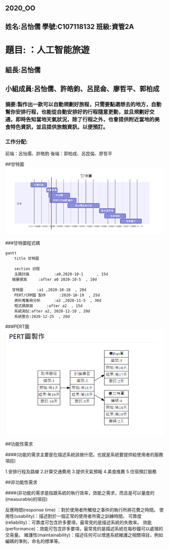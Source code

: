 ## 2020_OO

## 姓名:呂怡儒  學號:C107118132 班級:資管2A

# 題目: ：人工智能旅遊        

## 組長:呂怡儒

## 小組成員:呂怡儒、許皓鈞、呂昆侖、廖哲平、郭柏成

### 摘要:製作出一款可以自動規劃好旅程，只需要點選想去的地方，自動幫你安排行程，也能從自動安排好的行程隨意更動，並且規劃好交通，即時告知當地天氣狀況，除了行程之外，也會提供附近當地的美食特色資訊，並且提供旅館資訊，以便預訂。

### 工作分配: 
前端：呂怡儒、許皓鈞 
後端：郭柏成、呂昆倫、廖哲平

##甘特圖
![g](甘特圖.png "g")

###甘特圖程式碼
```mermaid
gantt
    title 甘特圖

    section 日程
    主題討論           :a0,2020-10-1      , 15d
   摘要撰寫     :after a0 2020-10-5  , 10d
    
   甘特圖      :a1 ,2020-10-18  , 20d
    PERT/CRM圖 製作      :2020-10-19  , 25d
    資料蒐集與分析      :a2 ,2020-11-5  , 30d
    程式碼撰寫      :after a2  , 15d
    系統測試:after a2, 2020-12-10 , 20d
    系統整合:2020-12-25  , 20d
```


###PERT圖
![g](pert.png "g")



##功能性需求


####(功能的需求主要是在描述系統該做什麼。也就是系統要提供給使用者的服務項目)


1.安排行程及路線
2.計算交通費用
3.提供天氣預報
4.美食推薦
5.住宿預訂服務


##非功能性需求


####(非功能的需求是指跟系統的執行效率，效能之需求，而且是可以量度的(measurable)的項目)

反應時間(response time) ：對於使用者所觸發之事件的執行所將花費之時間。 
使用性(usability)：描述對於一個正常的使用者所需之訓練時間。 
可靠度(reliability)：可靠度可包含許多要項，最常見的是描述系統的失敗率。 
效能(performance)：效能可包含許多要項，最常見的是描述系統在每秒鐘可以處理的交易量。 
維護性(maintainability)：描述任何可以增進系統維護之相關項目，例如編碼的準則，命名的標準等。










